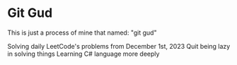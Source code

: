 # Git Gud
This is just a process of mine that named: "git gud"

Solving daily LeetCode's problems from December 1st, 2023 
Quit being lazy in solving things
Learning C# language more deeply






